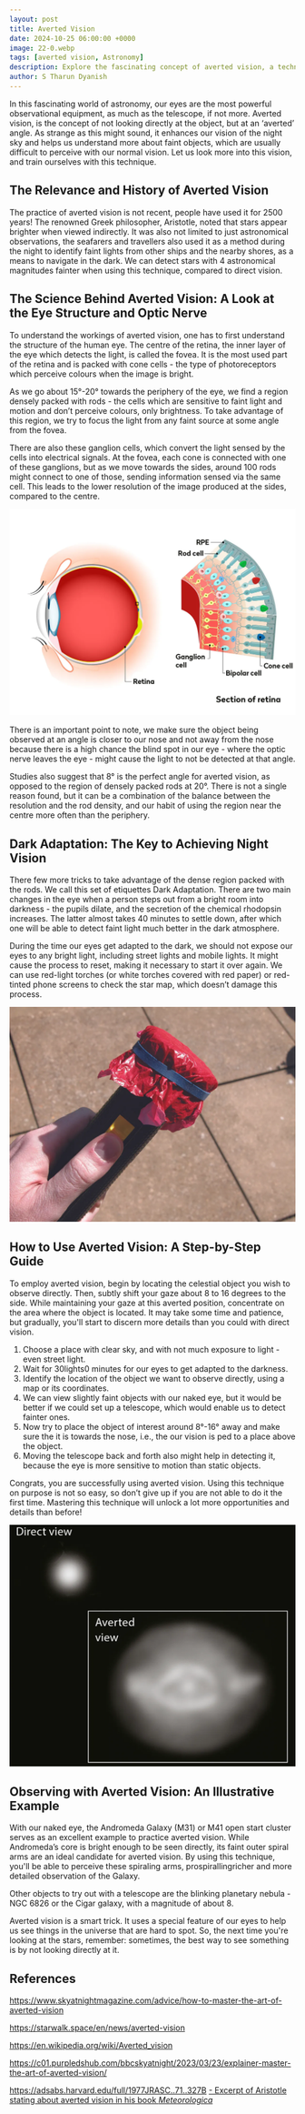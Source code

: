 ```yaml
---
layout: post
title: Averted Vision
date: 2024-10-25 06:00:00 +0000
image: 22-0.webp
tags: [averted vision, Astronomy]
description: Explore the fascinating concept of averted vision, a technique used by astronomers for centuries to observe faint objects in the night sky. Learn how this method can reveal more of the mysteries of the sky than meets the eye.
author: S Tharun Dyanish
---
```


In this fascinating world of astronomy, our eyes are the most powerful observational equipment, as much as the telescope, if not more. Averted vision, is the concept of not looking directly at the object, but at an ‘averted’ angle. As strange as this might sound, it enhances our vision of the night sky and helps us understand more about faint objects, which are usually difficult to perceive with our normal vision. Let us look more into this vision, and train ourselves with this technique.

## The Relevance and History of Averted Vision

The practice of averted vision is not recent, people have used it for 2500 years! The renowned Greek philosopher, Aristotle, noted that stars appear brighter when viewed indirectly. It was also not limited to just astronomical observations, the seafarers and travellers also used it as a method during the night to identify faint lights from other ships and the nearby shores, as a means to navigate in the dark. We can detect stars with 4 astronomical magnitudes fainter when using this technique, compared to direct vision.

## The Science Behind Averted Vision: A Look at the Eye Structure and Optic Nerve

To understand the workings of averted vision, one has to first understand the structure of the human eye. The centre of the retina, the inner layer of the eye which detects the light, is called the fovea. It is the most used part of the retina and is packed with cone cells - the type of photoreceptors which perceive colours when the image is bright. 

As we go about 15°-20° towards the periphery of the eye, we find a region densely packed with rods - the cells which are sensitive to faint light and motion and don’t perceive colours, only brightness. To take advantage of this region, we try to focus the light from any faint source at some angle from the fovea.

There are also these ganglion cells, which convert the light sensed by the cells into electrical signals. At the fovea, each cone is connected with one of these ganglions, but as we move towards the sides, around 100 rods might connect to one of those, sending information sensed via the same cell. This leads to the lower resolution of the image produced at the sides, compared to the centre.

<p align="center">
   <img src="/img/22-3.webp" alt>
</p>

There is an important point to note, we make sure the object being observed at an angle is closer to our nose and not away from the nose because there is a high chance the blind spot in our eye - where the optic nerve leaves the eye - might cause the light to not be detected at that angle.

Studies also suggest that 8° is the perfect angle for averted vision, as opposed to the region of densely packed rods at 20°. There is not a single reason found, but it can be a combination of the balance between the resolution and the rod density, and our habit of using the region near the centre more often than the periphery.

## Dark Adaptation: The Key to Achieving Night Vision

There few more tricks to take advantage of the dense region packed with the rods. We call this set of etiquettes Dark Adaptation. There are two main changes in the eye when a person steps out from a bright room into darkness - the pupils dilate, and the secretion of the chemical rhodopsin increases. The latter almost takes 40 minutes to settle down, after which one will be able to detect faint light much better in the dark atmosphere.

During the time our eyes get adapted to the dark, we should not expose our eyes to any bright light, including street lights and mobile lights. It might cause the process to reset, making it necessary to start it over again. We can use red-light torches (or white torches covered with red paper) or red-tinted phone screens to check the star map, which doesn’t damage this process. 

<p align="center">
   <img src="/img/22-1.webp" alt>
</p>

## How to Use Averted Vision: A Step-by-Step Guide

To employ averted vision, begin by locating the celestial object you wish to observe directly. Then, subtly shift your gaze about 8 to 16 degrees to the side. While maintaining your gaze at this averted position, concentrate on the area where the object is located. It may take some time and patience, but gradually, you'll start to discern more details than you could with direct vision.

1. Choose a place with clear sky, and with not much exposure to light - even street light. 
2. Wait for 30lights0 minutes for our eyes to get adapted to the darkness.
3. Identify the location of the object we want to observe directly, using a map or its coordinates.
4. We can view slightly faint objects with our naked eye, but it would be better if we could set up a telescope, which would enable us to detect fainter ones.
5. Now try to place the object of interest around 8°-16° away and make sure the it is towards the nose, i.e., the our vision is ped to a place above the object.
6. Moving the telescope back and forth also might help in detecting it, because the eye is more sensitive to motion than static objects.

Congrats, you are successfully using averted vision. Using this technique on purpose is not so easy, so don’t give up if you are not able to do it the first time. Mastering this technique will unlock a lot more opportunities and details than before!

<p align="center">
   <img src="/img/22-2.webp" alt>
</p>

## Observing with Averted Vision: An Illustrative Example

With our naked eye, the Andromeda Galaxy (M31) or M41 open start cluster serves as an excellent example to practice averted vision. While Andromeda’s core is bright enough to be seen directly, its faint outer spiral arms are an ideal candidate for averted vision. By using this technique, you'll be able to perceive these spiraling arms, prospirallingricher and more detailed observation of the Galaxy. 

Other objects to try out with a telescope are the blinking planetary nebula - NGC 6826 or the Cigar galaxy, with a magnitude of about 8.

Averted vision is a smart trick. It uses a special feature of our eyes to help us see things in the universe that are hard to spot. So, the next time you're looking at the stars, remember: sometimes, the best way to see something is by not looking directly at it.

## References

https://www.skyatnightmagazine.com/advice/how-to-master-the-art-of-averted-vision

https://starwalk.space/en/news/averted-vision

https://en.wikipedia.org/wiki/Averted_vision

https://c01.purpledshub.com/bbcskyatnight/2023/03/23/explainer-master-the-art-of-averted-vision/

https://adsabs.harvard.edu/full/1977JRASC..71..327B [- Excerpt of Aristotle stating about averted vision in his book *Meteorologica*](https://adsabs.harvard.edu/full/1977JRASC..71..327B)
